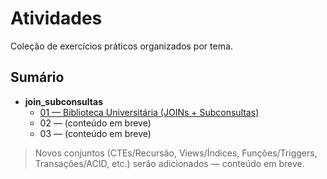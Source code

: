 # Atividades

Coleção de exercícios práticos organizados por tema.

## Sumário
- **join_subconsultas**
  - [01 — Biblioteca Universitária (JOINs + Subconsultas)](join_subconsultas/01/README.md)
  - 02 — (conteúdo em breve)
  - 03 — (conteúdo em breve)

> Novos conjuntos (CTEs/Recursão, Views/Índices, Funções/Triggers, Transações/ACID, etc.) serão adicionados — conteúdo em breve.
